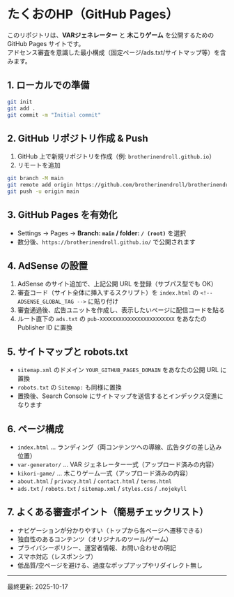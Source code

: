 # たくおのHP（GitHub Pages）

このリポジトリは、**VARジェネレーター** と **木こりゲーム** を公開するための GitHub Pages サイトです。  
アドセンス審査を意識した最小構成（固定ページ/ads.txt/サイトマップ等）を含みます。

## 1. ローカルでの準備
```bash
git init
git add .
git commit -m "Initial commit"
```

## 2. GitHub リポジトリ作成 & Push
1. GitHub 上で新規リポジトリを作成（例: `brotherinendroll.github.io`）
2. リモートを追加
```bash
git branch -M main
git remote add origin https://github.com/brotherinendroll/brotherinendroll.github.io.git
git push -u origin main
```

## 3. GitHub Pages を有効化
- Settings → Pages → **Branch: `main` / folder: `/ (root)`** を選択  
- 数分後、`https://brotherinendroll.github.io/` で公開されます

## 4. AdSense の設置
1. AdSense のサイト追加で、上記公開 URL を登録（サブパス型でも OK）
2. 審査コード（サイト全体に挿入するスクリプト）を `index.html` の `<!-- ADSENSE_GLOBAL_TAG -->` に貼り付け
3. 審査通過後、広告ユニットを作成し、表示したいページに配信コードを貼る
4. ルート直下の `ads.txt` の `pub-XXXXXXXXXXXXXXXXXXXXXXXX` をあなたの Publisher ID に置換

## 5. サイトマップと robots.txt
- `sitemap.xml` のドメイン `YOUR_GITHUB_PAGES_DOMAIN` をあなたの公開 URL に置換
- `robots.txt` の `Sitemap:` も同様に置換  
- 置換後、Search Console にサイトマップを送信するとインデックス促進になります

## 6. ページ構成
- `index.html` … ランディング（両コンテンツへの導線、広告タグの差し込み位置）
- `var-generator/` … VAR ジェネレーター一式（アップロード済みの内容）
- `kikori-game/` … 木こりゲーム一式（アップロード済みの内容）
- `about.html` / `privacy.html` / `contact.html` / `terms.html`
- `ads.txt` / `robots.txt` / `sitemap.xml` / `styles.css` / `.nojekyll`

## 7. よくある審査ポイント（簡易チェックリスト）
- ナビゲーションが分かりやすい（トップから各ページへ遷移できる）
- 独自性のあるコンテンツ（オリジナルのツール/ゲーム）
- プライバシーポリシー、運営者情報、お問い合わせの明記
- スマホ対応（レスポンシブ）
- 低品質/空ページを避ける、過度なポップアップやリダイレクト無し

---

最終更新: 2025-10-17
